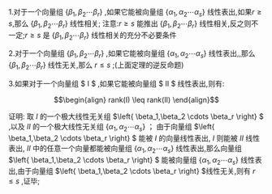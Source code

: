 1.对于一个向量组 $\left\{ \beta_1,\beta_2 \cdots \beta_r \right\}$ ,如果它能被向量组 $\left\{ \alpha_1,\alpha_2 \cdots \alpha_s \right\}$ 线性表出,如果$r \geq s$,那么 $\left\{ \beta_1,\beta_2 \cdots \beta_r \right\}$ 线性相关;
注意:$r \geq s$ 能推出 $\left\{ \beta_1,\beta_2 \cdots \beta_r \right\}$ 线性相关,反之则不一定;$r \geq s$ 是 $\left\{ \beta_1,\beta_2 \cdots \beta_r \right\}$ 线性相关的充分不必要条件

2.对于一个向量组 $\left\{ \beta_1,\beta_2 \cdots \beta_r \right\}$ ,如果它能被向量组 $\left\{ \alpha_1,\alpha_2 \cdots \alpha_s \right\}$ 线性表出,,那么 $\left\{ \beta_1,\beta_2 \cdots \beta_r \right\}$ 线性无关,那么 $r \leq s$ ;(上面定理的逆反命题)

3.如果对于一个向量组   $ I $ ,如果它能被向量组 $ II $ 线性表出,则有:

$$\begin{align}
    rank(I) \leq rank(II)
\end{align}$$

证明:
取 $I$ 的一个极大线性无关组 $\left\{ \beta_1,\beta_2 \cdots \beta_r \right\} $ ,以及 $II$ 的一个极大线性无关组 $\left\{ \alpha_1,\alpha_2 \cdots \alpha_s \right\}$ ；
由于向量组 $\left\{ \beta_1,\beta_2 \cdots \beta_r \right\} $ 能被 $I$ 的向量线性表出, $I$ 则能被 $II$ 线性表出, $II$ 中的任意一个向量都能被向量组 $\left\{ \alpha_1,\alpha_2 \cdots \alpha_s \right\}$ 线性表出,那么向量组 $\left\{ \beta_1,\beta_2 \cdots \beta_r \right\} $ 能被向量组 $\left\{ \alpha_1,\alpha_2 \cdots \alpha_s \right\}$ 线性表出,由于向量组 $\left\{ \beta_1,\beta_2 \cdots \beta_r \right\} $线性无关,则有 $r \leq s$ ,证毕;
